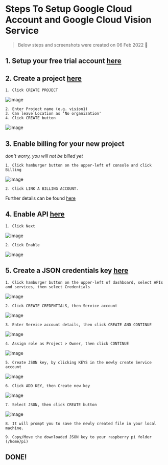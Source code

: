 # Steps To Setup Google Cloud Account and Google Cloud Vision Service
> Below steps and screenshots were created on 06 Feb 2022 📆

## 1. Setup your free trial account [here](https://console.cloud.google.com/freetrial)
## 2. Create a project [here](https://console.cloud.google.com/project)
    1. Click CREATE PROJECT
  
  ![image](https://user-images.githubusercontent.com/48803444/152648797-f6120979-aff2-4a99-ad9e-ef1b3a8fb1cb.png)

    2. Enter Project name (e.g. vision1)
    3. Can leave Location as 'No organization'
    4. Click CREATE button
    
  ![image](https://user-images.githubusercontent.com/48803444/152648833-bc2cccfa-acb9-4ccc-990f-2726ccdc4ca6.png)

## 3. Enable billing for your new project
*don't worry, you will not be billed yet*

    1. Click hamburger button on the upper-left of console and click Billing
  ![image](https://user-images.githubusercontent.com/48803444/152648954-28f64354-b705-43a2-8ace-e0dba900d3f0.png)
    
    2. Click LINK A BILLING ACCOUNT.
   Further details can be found [here](https://support.google.com/cloud/answer/6293499#enable-billing)
   
## 4.  Enable API [here](https://console.cloud.google.com/flows/enableapi?apiid=vision.googleapis.com)
    1. Click Next
   ![image](https://user-images.githubusercontent.com/48803444/152649183-ca85e910-f098-4904-8ba8-f216481b0056.png)

    2. Click Enable
   ![image](https://user-images.githubusercontent.com/48803444/152649200-80e9a268-96e9-4457-b4bc-3fa005e635b4.png)

## 5. Create a JSON credentials key [here](https://console.cloud.google.com/home/dashboard)
    1. Click hamburger button on the upper-left of dashboard, select APIs and services, then select Credentials
   ![image](https://user-images.githubusercontent.com/48803444/152649275-9baacd7d-ec72-49eb-9107-913814a36e89.png)
   
    2. Click CREATE CREDENTIALS, then Service account
   ![image](https://user-images.githubusercontent.com/48803444/152649380-08c56d99-19a2-4524-92cb-b22e8c6b2b01.png)

    3. Enter Service account details, then click CREATE AND CONTINUE
   ![image](https://user-images.githubusercontent.com/48803444/152649420-be24935a-c486-44fd-9b91-2b8762ea6196.png)

    4. Assign role as Project > Owner, then click CONTINUE
   ![image](https://user-images.githubusercontent.com/48803444/152649524-691e685b-4971-4b4d-8684-6806a52a8a0c.png)

    5. Create JSON key, by clicking KEYS in the newly create Service account
   ![image](https://user-images.githubusercontent.com/48803444/152649725-53e7b9e8-e586-4428-9590-ad90ed7cf586.png)
   
    6. Click ADD KEY, then Create new key
   ![image](https://user-images.githubusercontent.com/48803444/152649751-cd5faff6-6a56-4a4e-983b-4fd28d493806.png)

    7. Select JSON, then click CREATE button
   ![image](https://user-images.githubusercontent.com/48803444/152649775-49fb610d-4543-4e27-bcc8-27256f31a775.png)

    8. It will prompt you to save the newly created file in your local machine.
    
    9. Copy/Move the downloaded JSON key to your raspberry pi folder (/home/pi)
    
 ## DONE!
